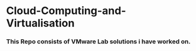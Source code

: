 # Cloud-Computing-and-Virtualisation
<h3> This Repo consists of VMware Lab solutions i have worked on.</h3>
